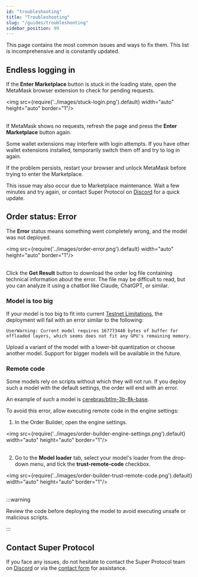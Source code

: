 ```yaml
---
id: "troubleshooting"
title: "Troubleshooting"
slug: "/guides/troubleshooting"
sidebar_position: 99
---
```


This page contains the most common issues and ways to fix them. This list is incomprehensive and is constantly updated.

## Endless logging in

If the **Enter Marketplace** button is stuck in the loading state, open the MetaMask browser extension to check for pending requests.

<img src={require('../images/stuck-login.png').default} width="auto" height="auto" border="1"/>
<br/>
<br/>

If MetaMask shows no requests, refresh the page and press the **Enter Marketplace** button again.

Some wallet extensions may interfere with login attempts. If you have other wallet extensions installed, temporarily switch them off and try to log in again.

If the problem persists, restart your browser and unlock MetaMask before trying to enter the Marketplace.

This issue may also occur due to Marketplace maintenance. Wait a few minutes and try again, or contact Super Protocol on [Discord](https://discord.gg/superprotocol) for a quick update.

## Order status: Error

The **Error** status means something went completely wrong, and the model was not deployed.

<img src={require('../images/order-error.png').default} width="auto" height="auto" border="1"/>
<br/>
<br/>

Click the **Get Result** button to download the order log file containing technical information about the error. The file may be difficult to read, but you can analyze it using a chatbot like Claude, ChatGPT, or similar.

### Model is too big

If your model is too big to fit into current [Testnet Limitations](/marketplace/limitations), the deployment will fail with an error similar to the following:

```
UserWarning: Current model requires 167773440 bytes of buffer for offloaded layers, which seems does not fit any GPU's remaining memory.
```

Upload a variant of the model with a lower-bit quantization or choose another model. Support for bigger models will be available in the future.

### Remote code

Some models rely on scripts without which they will not run. If you deploy such a model with the default settings, the order will end with an error.

An example of such a model is [cerebras/btlm-3b-8k-base](https://huggingface.co/cerebras/btlm-3b-8k-base).

To avoid this error, allow executing remote code in the engine settings:

1. In the Order Builder, open the engine settings.

<img src={require('../images/order-builder-engine-settings.png').default} width="auto" height="auto" border="1"/>
<br/>
<br/>

2. Go to the **Model loader** tab, select your model's loader from the drop-down menu, and tick the **trust-remote-code** checkbox.

<img src={require('../images/order-builder-trust-remote-code.png').default} width="auto" height="auto" border="1"/>
<br/>
<br/>

:::warning

Review the code before deploying the model to avoid executing unsafe or malicious scripts.

:::

## Contact Super Protocol

If you face any issues, do not hesitate to contact the Super Protocol team on [Discord](https://discord.gg/superprotocol) or via the [contact form](https://superprotocol.zendesk.com/hc/en-us/requests/new) for assistance.